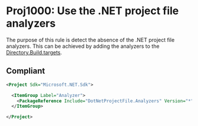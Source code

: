 # Proj1000: Use the .NET project file analyzers
The purpose of this rule is detect the absence of the .NET project file analyzers.
This can be achieved by adding the analyzers to the [Directory.Build.targets](https://learn.microsoft.com/visualstudio/msbuild/customize-your-build#directorybuildprops-and-directorybuildtargets).

## Compliant
``` XML
<Project Sdk="Microsoft.NET.Sdk">

  <ItemGroup Label="Analyzer">
    <PackageReference Include="DotNetProjectFile.Analyzers" Version="*" PrivateAssets="all" IncludeAssets="runtime; build; native; contentfiles; analyzers; buildtransitive" />
  </ItemGroup>

</Project>
```

